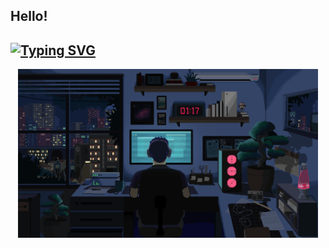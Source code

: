 ## Hello!
[![Typing SVG](https://readme-typing-svg.demolab.com?font=Fira+Code&pause=1000&color=1ABC9C&width=435&lines=I'm+Sameeran+Shinde;Undergrad+Student+In+IT)](https://git.io/typing-svg)
----------------------------------------------------------------------------------------------------------------------------------------------------------

<p align="center">
  <img src="code.gif" alt="Spongebob code" width="480" />
</p>



